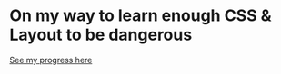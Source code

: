 # On my way to learn enough CSS & Layout to be dangerous

[See my progress here](https://ridderfrederieke.github.io/)

